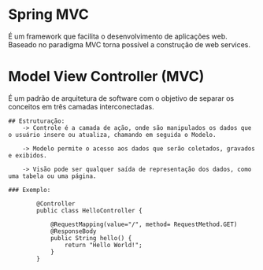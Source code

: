 # Spring MVC

É um framework que facilita o desenvolvimento de aplicações web. Baseado no paradigma MVC torna possível a construção de web services.

# Model View Controller (MVC)

É um padrão de arquitetura de software com o objetivo de separar os conceitos em três camadas interconectadas.

    ## Estruturação:
        -> Controle é a camada de ação, onde são manipulados os dados que o usuário insere ou atualiza, chamando em seguida o Modelo.

        -> Modelo permite o acesso aos dados que serão coletados, gravados e exibidos.

        -> Visão pode ser qualquer saída de representação dos dados, como uma tabela ou uma página.

    ### Exemplo:

            @Controller
            public class HelloController {

                @RequestMapping(value="/", method= RequestMethod.GET)
                @ResponseBody
                public String hello() {
                    return "Hello World!";
                }
            }